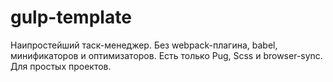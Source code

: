 # gulp-template
Наипростейший таск-менеджер. Без webpack-плагина, babel, минификаторов и оптимизаторов.
Есть только Pug, Scss и browser-sync.
Для простых проектов.
